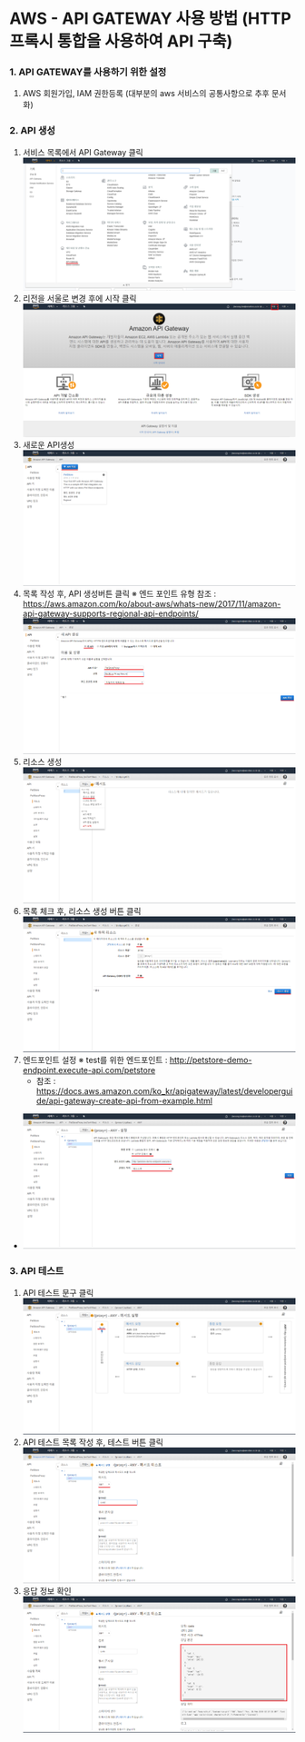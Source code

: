 AWS - API GATEWAY 사용 방법 (HTTP 프록시 통합을 사용하여 API 구축)
==============================================================================
### 1. API GATEWAY를 사용하기 위한 설정

1. AWS 회원가입, IAM 권한등록 (대부분의 aws 서비스의 공통사항으로 추후 문서화)

### 2. API 생성

1. 서비스 목록에서 API Gateway 클릭
![](img/api-capture1.PNG)
2. 리전을 서울로 변경 후에 시작 클릭
![](img/api-capture2.PNG)
3. 새로운 API생성
![](img/apiProxy-capture1.PNG)
4. 목록 작성 후, API 생성버튼 클릭
※ 엔드 포인트 유형 참조 : https://aws.amazon.com/ko/about-aws/whats-new/2017/11/amazon-api-gateway-supports-regional-api-endpoints/
![](img/apiProxy-capture2.PNG)
5. 리소스 생성
![](img/apiProxy-capture3.PNG)
6. 목록 체크 후, 리소스 생성 버튼 클릭
![](img/apiProxy-capture4.PNG)
7. 엔드포인트 설정
※ test를 위한 엔드포인트 : http://petstore-demo-endpoint.execute-api.com/petstore
	- 참조 : https://docs.aws.amazon.com/ko_kr/apigateway/latest/developerguide/api-gateway-create-api-from-example.html
- ![](img/apiProxy-capture5.PNG)

### 3. API 테스트
1. API 테스트 문구 클릭
![](img/apiProxy-capture6.PNG)
2. API 테스트 목록 작성 후, 테스트 버튼 클릭
![](img/apiProxy-capture7.PNG)
3. 응답 정보 확인
![](img/apiProxy-capture8.PNG)